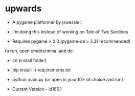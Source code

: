 # upwards

- A pygame platformer by jswessler.
- I'm doing this instead of working on Tale of Two Sardines

- Requires pygame > 2.0 (pygame-ce > 2.31 recommended)

to run, open cmd/terminal and do:

- cd (install folder)
- pip install -r requirements.txt
- python main.py (or open in your IDE of choice and run)


- Current Version - id165.1
